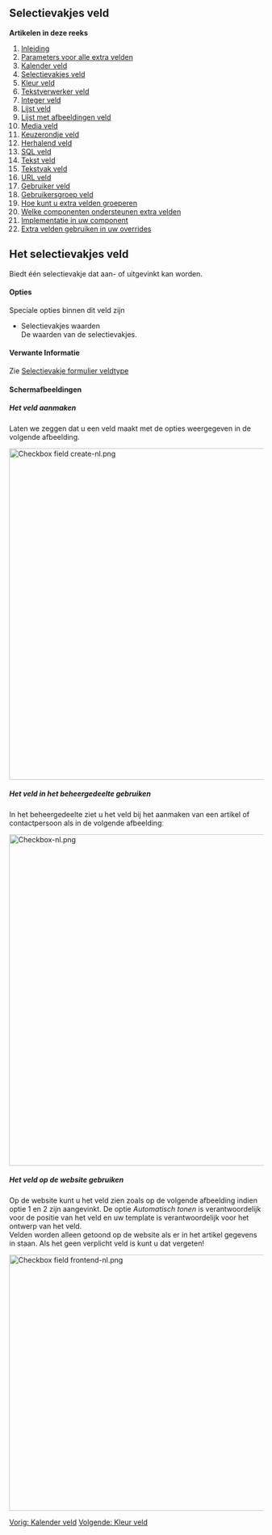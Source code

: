 <!-- Filename: J3.x:Adding_custom_fields/Checkboxes_Field / Display title: Toevoegen extra velden/Selectievakjes veld -->

## Selectievakjes veld

**Artikelen in deze reeks**

1.  [Inleiding](https://docs.joomla.org/J3.x:Adding_custom_fields "Special:MyLanguage/J3.x:Adding custom fields")
2.  [Parameters voor alle extra
    velden](https://docs.joomla.org/J3.x:Adding_custom_fields/Parameters_for_all_Custom_Fields "Special:MyLanguage/J3.x:Adding custom fields/Parameters for all Custom Fields")
3.  [Kalender
    veld](https://docs.joomla.org/J3.x:Adding_custom_fields/Calendar_Field "Special:MyLanguage/J3.x:Adding custom fields/Calendar Field")
4.  [Selectievakjes
    veld](https://docs.joomla.org/J3.x:Adding_custom_fields/Checkboxes_Field "Special:MyLanguage/J3.x:Adding custom fields/Checkboxes Field")
5.  [Kleur
    veld](https://docs.joomla.org/J3.x:Adding_custom_fields/Color_Field "Special:MyLanguage/J3.x:Adding custom fields/Color Field")
6.  [Tekstverwerker
    veld](https://docs.joomla.org/J3.x:Adding_custom_fields/Editor_Field "Special:MyLanguage/J3.x:Adding custom fields/Editor Field")
7.  [Integer
    veld](https://docs.joomla.org/J3.x:Adding_custom_fields/Integer_Field "Special:MyLanguage/J3.x:Adding custom fields/Integer Field")
8.  [Lijst
    veld](https://docs.joomla.org/J3.x:Adding_custom_fields/List_Field "Special:MyLanguage/J3.x:Adding custom fields/List Field")
9.  [Lijst met afbeeldingen
    veld](https://docs.joomla.org/J3.x:Adding_custom_fields/ListOfImages_Field "Special:MyLanguage/J3.x:Adding custom fields/ListOfImages Field")
10. [Media
    veld](https://docs.joomla.org/J3.x:Adding_custom_fields/Media_Field "Special:MyLanguage/J3.x:Adding custom fields/Media Field")
11. [Keuzerondje
    veld](https://docs.joomla.org/J3.x:Adding_custom_fields/Radio_Field "Special:MyLanguage/J3.x:Adding custom fields/Radio Field")
12. [Herhalend
    veld](https://docs.joomla.org/J3.x:Adding_custom_fields/Repeatable_Field "Special:MyLanguage/J3.x:Adding custom fields/Repeatable Field")
13. [SQL
    veld](https://docs.joomla.org/J3.x:Adding_custom_fieldshttps://docs.joomla.org/J3.x:Adding%20custom%20fields/Sql%20Field)
14. [Tekst
    veld](https://docs.joomla.org/J3.x:Adding_custom_fields/Text_Field "Special:MyLanguage/J3.x:Adding custom fields/Text Field")
15. [Tekstvak
    veld](https://docs.joomla.org/J3.x:Adding_custom_fields/Textarea_Field "Special:MyLanguage/J3.x:Adding custom fields/Textarea Field")
16. [URL
    veld](https://docs.joomla.org/J3.x:Adding_custom_fields/Url_Field "Special:MyLanguage/J3.x:Adding custom fields/Url Field")
17. [Gebruiker
    veld](https://docs.joomla.org/J3.x:Adding_custom_fields/User_Field "Special:MyLanguage/J3.x:Adding custom fields/User Field")
18. [Gebruikersgroep
    veld](https://docs.joomla.org/J3.x:Adding_custom_fields/Usergroup_Field "Special:MyLanguage/J3.x:Adding custom fields/Usergroup Field")
19. [Hoe kunt u extra velden
    groeperen](https://docs.joomla.org/J3.x:Adding_custom_fields/How%CC%9E_can_you_group_custom_fields "Special:MyLanguage/J3.x:Adding custom fields/How̞ can you group custom fields")
20. [Welke componenten ondersteunen extra
    velden](https://docs.joomla.org/J3.x:Adding_custom_fields/What_components_are_supporting_custom_fields "Special:MyLanguage/J3.x:Adding custom fields/What components are supporting custom fields")
21. [Implementatie in uw
    component](https://docs.joomla.org/J3.x:Adding_custom_fields/Implement_into_your_component "Special:MyLanguage/J3.x:Adding custom fields/Implement into your component")
22. [Extra velden gebruiken in uw
    overrides](https://docs.joomla.org/J3.x:Adding_custom_fields/Overrides "Special:MyLanguage/J3.x:Adding custom fields/Overrides")

## Het selectievakjes veld

Biedt één selectievakje dat aan- of uitgevinkt kan worden.

#### Opties

Speciale opties binnen dit veld zijn

- Selectievakjes waarden  
  De waarden van de selectievakjes.

#### Verwante Informatie

Zie [Selectievakje formulier
veldtype](https://docs.joomla.org/Checkbox_form_field_type "Special:MyLanguage/Checkbox form field type")

#### Schermafbeeldingen

##### Het veld aanmaken

Laten we zeggen dat u een veld maakt met de opties weergegeven in de
volgende afbeelding.

<img
src="https://docs.joomla.org/images/thumb/5/5f/Checkbox_field_create-nl.png/800px-Checkbox_field_create-nl.png"
decoding="async"
srcset="https://docs.joomla.org/images/5/5f/Checkbox_field_create-nl.png 1.5x"
data-file-width="1155" data-file-height="947" width="800" height="656"
alt="Checkbox field create-nl.png" />

##### Het veld in het beheergedeelte gebruiken

In het beheergedeelte ziet u het veld bij het aanmaken van een artikel
of contactpersoon als in de volgende afbeeldingː

<img
src="https://docs.joomla.org/images/thumb/7/72/Checkbox-nl.png/800px-Checkbox-nl.png"
decoding="async"
srcset="https://docs.joomla.org/images/7/72/Checkbox-nl.png 1.5x"
data-file-width="1158" data-file-height="950" width="800" height="656"
alt="Checkbox-nl.png" />

##### Het veld op de website gebruiken

Op de website kunt u het veld zien zoals op de volgende afbeelding
indien optie 1 en 2 zijn aangevinkt. De optie *Automatisch tonen* is
verantwoordelijk voor de positie van het veld en uw template is
verantwoordelijk voor het ontwerp van het veld.  
Velden worden alleen getoond op de website als er in het artikel
gegevens in staan. Als het geen verplicht veld is kunt u dat vergetenǃ

<img
src="https://docs.joomla.org/images/thumb/f/f9/Checkbox_field_frontend-nl.png/800px-Checkbox_field_frontend-nl.png"
decoding="async"
srcset="https://docs.joomla.org/images/f/f9/Checkbox_field_frontend-nl.png 1.5x"
data-file-width="1013" data-file-height="642" width="800" height="507"
alt="Checkbox field frontend-nl.png" />

<a
href="https://docs.joomla.org/J3.x:Adding_custom_fields/Calendar_Field"
id="content-button" class="button expand success">Vorig: Kalender
veld</a>
<a href="https://docs.joomla.org/J3.x:Adding_custom_fields/Color_Field"
id="content-button" class="button expand">Volgende: Kleur veld</a>
